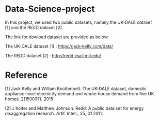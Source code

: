 # Data-Science-project

In this project, we used two public datasets, namely the UK-DALE dataset [1] and the REDD dataset [2].

The link for dowload dataset are provided as below:
 
The UK-DALE dataset [1] : https://jack-kelly.com/data/

The REDD dataset [2] : http://redd.csail.mit.edu/

# Reference

[1] Jack Kelly and William Knottenbelt. The UK-DALE dataset, domestic appliance-level electricity
demand and whole-house demand from five UK homes. 2(150007), 2015

[2] J Kolter and Matthew Johnson. Redd: A public data set for energy disaggregation research. Artif.
Intell., 25, 01 2011.
